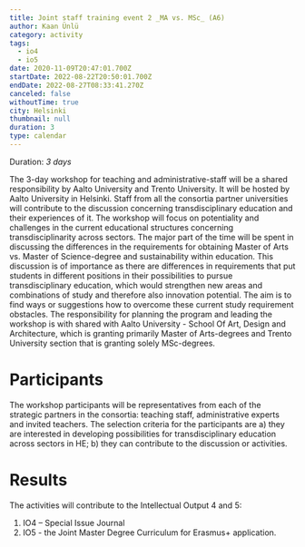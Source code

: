 ```yaml
---
title: Joint staff training event 2 _MA vs. MSc_ (A6)
author: Kaan Ünlü
category: activity
tags:
  - io4
  - io5
date: 2020-11-09T20:47:01.700Z
startDate: 2022-08-22T20:50:01.700Z
endDate: 2022-08-27T08:33:41.270Z
canceled: false
withoutTime: true
city: Helsinki
thumbnail: null
duration: 3
type: calendar
---
```


Duration: *3 days*

The 3-day workshop for teaching and administrative-staff will be a shared responsibility by Aalto University and Trento University. It will be hosted by Aalto University in Helsinki. Staff from all the consortia partner universities will contribute to the discussion concerning transdisciplinary education and their experiences of it. The workshop will focus on potentiality and challenges in the current educational structures concerning transdisciplinarity across sectors. The major part of the time will be spent in discussing the differences in the requirements for obtaining Master of Arts vs. Master of Science-degree and sustainability within education. This discussion is of importance as there are differences in requirements that put students in different positions in their possibilities to pursue transdisciplinary education, which would strengthen new areas and combinations of study and therefore also innovation potential. The aim is to find ways or suggestions how to overcome these current study requirement obstacles.
The responsibility for planning the program and leading the workshop is with shared with Aalto University - School Of Art, Design and Architecture, which is granting primarily Master of Arts-degrees and Trento University section that is granting solely MSc-degrees.

# Participants
The workshop participants will be representatives from each of the strategic partners in the consortia: teaching staff, administrative experts and invited teachers. The selection criteria for the participants are a) they are interested in developing possibilities for transdisciplinary education across sectors in HE; b) they can contribute to the discussion or activities.

# Results
The activities will contribute to the Intellectual Output 4 and 5:
1. IO4 – Special Issue Journal
2. IO5 - the Joint Master Degree Curriculum for Erasmus+ application.

